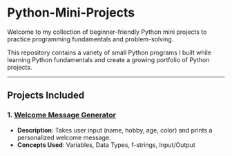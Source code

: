 # Python-Mini-Projects
Welcome to my collection of beginner-friendly Python mini projects to practice programming fundamentals and problem-solving.
 
This repository contains a variety of small Python programs I built while learning Python fundamentals and create a growing portfolio of Python projects.

---

## Projects Included

### 1️. [Welcome Message Generator](https://github.com/Shaikh-Humaira/Python-Mini-Projects/blob/main/1-welcome-message-generator.py)
- **Description**: Takes user input (name, hobby, age, color) and prints a personalized welcome message.  
- **Concepts Used**: Variables, Data Types, f-strings, Input/Output  

